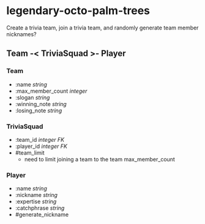 # legendary-octo-palm-trees
Create a trivia team, join a trivia team, and randomly generate team member nicknames?

## Team -< TriviaSquad >- Player

### Team
- :name _string_
- :max_member_count _integer_
- :slogan _string_
- :winning_note _string_
- :losing_note _string_

### TriviaSquad
- :team_id _integer FK_
- :player_id _integer FK_
- #team_limit
  - need to limit joining a team to the team max_member_count

### Player
- :name _string_
- :nickname _string_
- :expertise _string_
- :catchphrase _string_
- #generate_nickname